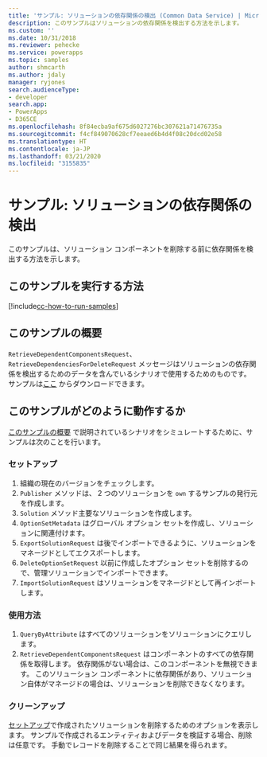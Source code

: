 ```yaml
---
title: 'サンプル: ソリューションの依存関係の検出 (Common Data Service) | Microsoft Docs'
description: このサンプルはソリューションの依存関係を検出する方法を示します。
ms.custom: ''
ms.date: 10/31/2018
ms.reviewer: pehecke
ms.service: powerapps
ms.topic: samples
author: shmcarth
ms.author: jdaly
manager: ryjones
search.audienceType:
- developer
search.app:
- PowerApps
- D365CE
ms.openlocfilehash: 8f84ecba9af675d6027276bc307621a71476735a
ms.sourcegitcommit: f4cf849070628cf7eeaed6b4d4f08c20dcd02e58
ms.translationtype: HT
ms.contentlocale: ja-JP
ms.lasthandoff: 03/21/2020
ms.locfileid: "3155835"
---
```

# <a name="sample-detect-solution-dependencies"></a>サンプル: ソリューションの依存関係の検出

このサンプルは、ソリューション コンポーネントを削除する前に依存関係を検出する方法を示します。

## <a name="how-to-run-this-sample"></a>このサンプルを実行する方法

[!include[cc-how-to-run-samples](../../includes/cc-how-to-run-samples.md)]

## <a name="what-this-sample-does"></a>このサンプルの概要

`RetrieveDependentComponentsRequest`、`RetrieveDependenciesForDeleteRequest` メッセージはソリューションの依存関係を検出するためのデータを含んでいるシナリオで使用するためのものです。 サンプルは[ここ](https://github.com/Microsoft/PowerApps-Samples/tree/master/cds/orgsvc/C%23/SolutionDependencies) からダウンロードできます。

## <a name="how-this-sample-works"></a>このサンプルがどのように動作するか

[このサンプルの概要](#what-this-sample-does) で説明されているシナリオをシミュレートするために、サンプルは次のことを行います。

### <a name="setup"></a>セットアップ

1. 組織の現在のバージョンをチェックします。
1. `Publisher` メソッドは、 2 つのソリューションを `own` するサンプルの発行元を作成します。
1. `Solution` メソッド主要なソリューションを作成します。
1. `OptionSetMetadata` はグローバル オプション セットを作成し、ソリューションに関連付けます。
1. `ExportSolutionRequest` は後でインポートできるように、ソリューションをマネージドとしてエクスポートします。
1. `DeleteOptionSetRequest` 以前に作成したオプション セットを削除するので、管理ソリューションでインポートできます。
1. `ImportSolutionRequest` はソリューションをマネージドとして再インポートします。

### <a name="demonstrate"></a>使用方法

1. `QueryByAttribute` はすべてのソリューションをソリューションにクエリします。
1. `RetrieveDependentComponentsRequest` はコンポーネントのすべての依存関係を取得します。 依存関係がない場合は、このコンポーネントを無視できます。 このソリューション コンポーネントに依存関係があり、ソリューション自体がマネージドの場合は、ソリューションを削除できなくなります。

### <a name="clean-up"></a>クリーンアップ

[セットアップ](#setup)で作成されたソリューションを削除するためのオプションを表示します。 サンプルで作成されるエンティティおよびデータを検証する場合、削除は任意です。 手動でレコードを削除することで同じ結果を得られます。
